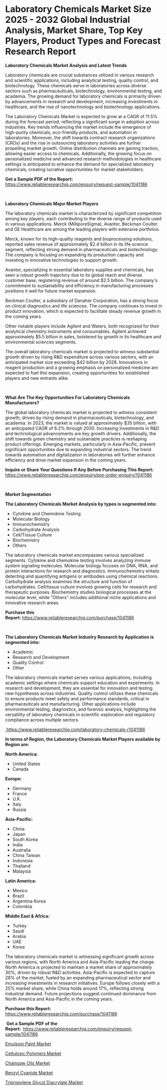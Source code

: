 <p><h1>Laboratory Chemicals Market Size 2025 - 2032 Global Industrial Analysis, Market Share, Top Key Players, Product Types and Forecast Research Report</h1></p><p><strong>Laboratory Chemicals Market Analysis and Latest Trends</strong></p>
<p><p>Laboratory chemicals are crucial substances utilized in various research and scientific applications, including analytical testing, quality control, and biotechnology. These chemicals serve in laboratories across diverse sectors such as pharmaceuticals, biotechnology, environmental testing, and academia. The growing demand for laboratory chemicals is primarily driven by advancements in research and development, increasing investments in healthcare, and the rise of nanotechnology and biotechnology applications.</p><p>The Laboratory Chemicals Market is expected to grow at a CAGR of 11.5% during the forecast period, reflecting a significant surge in adoption across industries. Key trends influencing the market include the emergence of high-purity chemicals, eco-friendly products, and automation in laboratories. Moreover, the shift towards contract research organizations (CROs) and the rise in outsourcing laboratory activities are further propelling market growth. Online distribution channels are gaining traction, allowing easier access to chemicals. Additionally, the growing focus on personalized medicine and advanced research methodologies in healthcare settings is anticipated to enhance the demand for specialized laboratory chemicals, creating lucrative opportunities for market stakeholders.</p></p>
<p><strong>Get a Sample PDF of the Report:&nbsp;</strong> <a href="https://www.reliableresearchiq.com/enquiry/request-sample/1041186?utm_campaign=1087&utm_medium=2&utm_source=Github&utm_content=ia&utm_term=31032025&utm_id=laboratory-chemicals">https://www.reliableresearchiq.com/enquiry/request-sample/1041186</a></p>
<p>&nbsp;</p>
<p><strong>Laboratory Chemicals Major Market Players</strong></p>
<p><p>The laboratory chemicals market is characterized by significant competition among key players, each contributing to the diverse range of products used in various applications. Merck (MilliporeSigma), Avantor, Beckman Coulter, and GE Healthcare are among the leading players with extensive portfolios.</p><p>Merck, known for its high-quality reagents and bioprocessing solutions, reported sales revenue of approximately $2.4 billion in its life science segment, reflecting strong demand in pharmaceuticals and biotechnology. The company is focusing on expanding its production capacity and investing in innovative technologies to support growth.</p><p>Avantor, specializing in essential laboratory supplies and chemicals, has seen a robust growth trajectory due to its global reach and diverse customer base, registering revenue of around $2.5 billion. The company's commitment to sustainability and efficiency in manufacturing processes positions it well for future market expansion.</p><p>Beckman Coulter, a subsidiary of Danaher Corporation, has a strong focus on clinical diagnostics and life sciences. The company continues to invest in product innovation, which is expected to facilitate steady revenue growth in the coming years.</p><p>Other notable players include Agilent and Waters, both recognized for their analytical chemistry instruments and consumables. Agilent achieved approximately $5.5 billion in sales, bolstered by growth in its healthcare and environmental sciences segments.</p><p>The overall laboratory chemicals market is projected to witness substantial growth driven by rising R&D expenditure across various sectors, with an anticipated market size exceeding $42 billion by 2028. Innovations in reagent production and a growing emphasis on personalized medicine are expected to fuel this expansion, creating opportunities for established players and new entrants alike.</p></p>
<p>&nbsp;</p>
<p><strong>What Are The Key Opportunities For Laboratory Chemicals Manufacturers?</strong></p>
<p><p>The global laboratory chemicals market is projected to witness consistent growth, driven by rising demand in pharmaceuticals, biotechnology, and academia. In 2023, the market is valued at approximately $35 billion, with an anticipated CAGR of 6.2% through 2030. Increasing investments in R&D and technological advancements are key growth drivers. Additionally, the shift towards green chemistry and sustainable practices is reshaping product offerings. Emerging markets, particularly in Asia-Pacific, present significant opportunities due to expanding industrial sectors. The trend towards automation and digitalization in laboratories will further enhance efficiency and drive market expansion in the coming years.</p></p>
<p><strong>Inquire or Share Your Questions If Any Before Purchasing This Report:</strong> <a href="https://www.reliableresearchiq.com/enquiry/pre-order-enquiry/1041186?utm_campaign=1087&utm_medium=2&utm_source=Github&utm_content=ia&utm_term=31032025&utm_id=laboratory-chemicals">https://www.reliableresearchiq.com/enquiry/pre-order-enquiry/1041186</a></p>
<p>&nbsp;</p>
<p><strong>Market Segmentation</strong></p>
<p><strong>The Laboratory Chemicals Market Analysis by types is segmented into:</strong></p>
<p><ul><li>Cytokine and Chemokine Testing</li><li>Molecular Biology</li><li>Immunochemistry</li><li>Carbohydrate Analysis</li><li>Cell/Tissue Culture</li><li>Biochemistry</li><li>Others</li></ul></p>
<p><p>The laboratory chemicals market encompasses various specialized segments. Cytokine and chemokine testing involves analyzing immune system signaling molecules. Molecular biology focuses on DNA, RNA, and protein interactions for research and diagnostics. Immunochemistry entails detecting and quantifying antigens or antibodies using chemical reactions. Carbohydrate analysis examines the structure and function of carbohydrates. Cell/tissue culture involves growing cells for research and therapeutic purposes. Biochemistry studies biological processes at the molecular level, while "Others" includes additional niche applications and innovative research areas.</p></p>
<p><strong>Purchase this Report:&nbsp;</strong><a href="https://www.reliableresearchiq.com/purchase/1041186?utm_campaign=1087&utm_medium=2&utm_source=Github&utm_content=ia&utm_term=31032025&utm_id=laboratory-chemicals">https://www.reliableresearchiq.com/purchase/1041186</a></p>
<p>&nbsp;</p>
<p><strong>The Laboratory Chemicals Market Industry Research by Application is segmented into:</strong></p>
<p><ul><li>Academic</li><li>Research and Development</li><li>Quality Control</li><li>Other</li></ul></p>
<p><p>The laboratory chemicals market serves various applications, including academic settings where chemicals support education and experiments. In research and development, they are essential for innovation and testing new hypotheses across industries. Quality control utilizes these chemicals to ensure products meet safety and performance standards, critical in pharmaceuticals and manufacturing. Other applications include environmental testing, diagnostics, and forensic analysis, highlighting the versatility of laboratory chemicals in scientific exploration and regulatory compliance across multiple sectors.</p></p>
<p><a href="https://www.reliableresearchiq.com/laboratory-chemicals-r1041186?utm_campaign=1087&utm_medium=2&utm_source=Github&utm_content=ia&utm_term=31032025&utm_id=laboratory-chemicals">&nbsp;https://www.reliableresearchiq.com/laboratory-chemicals-r1041186</a></p>
<p><strong>In terms of Region, the Laboratory Chemicals Market Players available by Region are:</strong></p>
<p>
    <p> <strong> North America: </strong>
        <ul>
            <li>United States</li>
            <li>Canada</li>
        </ul>
        </p> 
    <p> <strong> Europe: </strong>
        <ul>
            <li>Germany</li>
            <li>France</li>
            <li>U.K.</li>
            <li>Italy</li>
            <li>Russia</li>
        </ul>
        </p> 
    <p> <strong> Asia-Pacific: </strong>
        <ul>
            <li>China</li>
            <li>Japan</li>
            <li>South Korea</li>
            <li>India</li>
            <li>Australia</li>
            <li>China Taiwan</li>
            <li>Indonesia</li>
            <li>Thailand</li>
            <li>Malaysia</li>
        </ul>
        </p> 
    <p> <strong> Latin America: </strong>
        <ul>
            <li>Mexico</li>
            <li>Brazil</li>
            <li>Argentina Korea</li>
            <li>Colombia</li>
        </ul>
        </p> 
    <p> <strong> Middle East & Africa: </strong>
        <ul>
            <li>Turkey</li>
            <li>Saudi</li>
            <li>Arabia</li>
            <li>UAE</li>
            <li>Korea</li>
        </ul>
    </p>
    </p>
<p><p>The laboratory chemicals market is witnessing significant growth across various regions, with North America and Asia-Pacific leading the charge. North America is projected to maintain a market share of approximately 30%, driven by robust R&D activities. Asia-Pacific is expected to capture 28% of the market, fueled by an expanding pharmaceutical sector and increasing investments in research initiatives. Europe follows closely with a 25% market share, while China holds around 17%, reflecting strong industrial demand. Future projections suggest continued dominance from North America and Asia-Pacific in the coming years.</p></p>
<p><strong>Purchase this Report: </strong><a href="https://www.reliableresearchiq.com/purchase/1041186?utm_campaign=1087&utm_medium=2&utm_source=Github&utm_content=ia&utm_term=31032025&utm_id=laboratory-chemicals">https://www.reliableresearchiq.com/purchase/1041186</a></p>
<p>&nbsp;<strong>Get a Sample PDF of the Report:&nbsp;&nbsp;</strong><a href="https://www.reliableresearchiq.com/enquiry/request-sample/1041186?utm_campaign=1087&utm_medium=2&utm_source=Github&utm_content=ia&utm_term=31032025&utm_id=laboratory-chemicals">https://www.reliableresearchiq.com/enquiry/request-sample/1041186</a></p>
<p><strong></strong></p>
<p><p><a href="https://github.com/ikokwuihepa/Market-Research-Report-List-1/blob/main/emulsion-paint-market.md?utm_campaign=1087&utm_medium=2&utm_source=Github&utm_content=ia&utm_term=31032025&utm_id=laboratory-chemicals">Emulsion Paint Market</a></p><p><a href="https://github.com/vaeilabin/Market-Research-Report-List-1/blob/main/cellulosic-polymers-market.md?utm_campaign=1087&utm_medium=2&utm_source=Github&utm_content=ia&utm_term=31032025&utm_id=laboratory-chemicals">Cellulosic Polymers Market</a></p><p><a href="https://github.com/kumadenthela/Market-Research-Report-List-1/blob/main/chainsaw-oils-market.md?utm_campaign=1087&utm_medium=2&utm_source=Github&utm_content=ia&utm_term=31032025&utm_id=laboratory-chemicals">Chainsaw Oils Market</a></p><p><a href="https://github.com/linnuripat/Market-Research-Report-List-1/blob/main/benzyl-cyanide-market.md?utm_campaign=1087&utm_medium=2&utm_source=Github&utm_content=ia&utm_term=31032025&utm_id=laboratory-chemicals">Benzyl Cyanide Market</a></p><p><a href="https://github.com/bibzmuiko/Market-Research-Report-List-1/blob/main/tripropylene-glycol-diacrylate-market.md?utm_campaign=1087&utm_medium=2&utm_source=Github&utm_content=ia&utm_term=31032025&utm_id=laboratory-chemicals">Tripropylene Glycol Diacrylate Market</a></p></p>